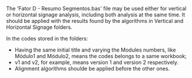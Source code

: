 The 'Fator D - Resumo Segmentos.bas' file may be used either for vertical or horizontal signage analysis, including both analysis at the same time. It should be applied with the results found by the algorithms in Vertical and Horizontal Signage folders.

In the codes stored in the folders:
  - Having the same initial title and varying the Modules numbers, like Módulo1 and Módulo2, means the codes belongs to a same workbook;
  - v1 and v2, for example, means version 1 and version 2 respectively.
  - Alignment algorithms shoulde be applied before the other ones.
  
